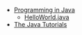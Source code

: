 
- [Programming in Java](https://introcs.cs.princeton.edu/java/home/ "by  Robert Sedgewick and Kevin Wayne")
  - [HelloWorld.java](https://introcs.cs.princeton.edu/java/11hello/HelloWorld.java)
- [The Java Tutorials](https://docs.oracle.com/javase/tutorial/index.html "Oracle")


